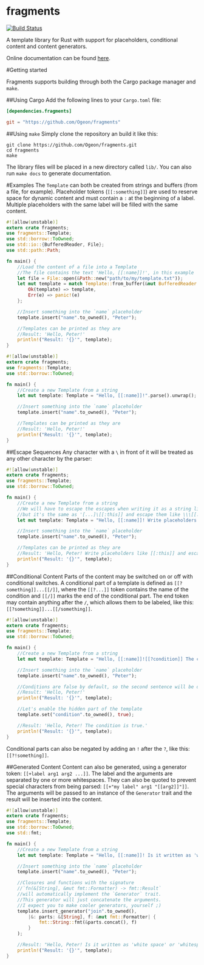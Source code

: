 fragments
=========

[![Build Status](https://travis-ci.org/Ogeon/fragments.png?branch=master)](https://travis-ci.org/Ogeon/fragments)

A template library for Rust with support for placeholders, conditional content and content generators.

Online documentation can be found [here](http://ogeon.github.io/fragments/doc/fragments/).

#Getting started

Fragments supports building through both the Cargo package manager and `make`.

##Using Cargo
Add the following lines to your `Cargo.toml` file:
```toml
[dependencies.fragments]

git = "https://github.com/Ogeon/fragments"
```

##Using `make`
Simply clone the repository an build it like this:

```shell
git clone https://github.com/Ogeon/fragments.git
cd fragments
make
```

The library files will be placed in a new directory called `lib/`. You can also run `make docs` to generate documentation.

#Examples
The `Template` can both be created from strings and buffers (from a file, for example).
Placeholder tokens (`[[:something]]`) are used to reserve space for dynamic content and
must contain a `:` at the beginning of a label. Multiple placeholders with the same label
will be filled with the same content.

```rust
#![allow(unstable)]
extern crate fragments;
use fragments::Template;
use std::borrow::ToOwned;
use std::io::{BufferedReader, File};
use std::path::Path;

fn main() {
	//Load the content of a file into a Template
	//The file contains the text 'Hello, [[:name]]!', in this example
	let file = File::open(&Path::new("path/to/my/template.txt"));
	let mut template = match Template::from_buffer(&mut BufferedReader::new(file)) {
		Ok(template) => template,
		Err(e) => panic!(e)
	};

	//Insert something into the `name` placeholder
	template.insert("name".to_owned(), "Peter");

	//Templates can be printed as they are
	//Result: 'Hello, Peter!'
	println!("Result: '{}'", template);
}
```

```rust
#![allow(unstable)]
extern crate fragments;
use fragments::Template;
use std::borrow::ToOwned;

fn main() {
	//Create a new Template from a string
	let mut template: Template = "Hello, [[:name]]!".parse().unwrap();

	//Insert something into the `name` placeholder
	template.insert("name".to_owned(), "Peter");

	//Templates can be printed as they are
	//Result: 'Hello, Peter!'
	println!("Result: '{}'", template);
}
```

##Escape Sequences
Any character with a `\` in front of it will be treated as any other character by the parser:
```rust
#![allow(unstable)]
extern crate fragments;
use fragments::Template;
use std::borrow::ToOwned;

fn main() {
	//Create a new Template from a string
	//We will have to escape the escapes when writing it as a string literal,
	//but it's the same as '[...]\[[:this]] and escape them like \\\[[:this]][...]'
	let mut template: Template = "Hello, [[:name]]! Write placeholders like \\[[:this]] and escape them like \\\\\\[[:this]]".parse().unwrap();

	//Insert something into the `name` placeholder
	template.insert("name".to_owned(), "Peter");

	//Templates can be printed as they are
	//Result: 'Hello, Peter! Write placeholders like [[:this]] and escape them like \[[:this]]'
	println!("Result: '{}'", template);
}
```

##Conditional Content
Parts of the content may be switched on or off with conditional switches.
A conditional part of a template is defined as `[[?something]]...[[/]]`, where the
`[[?...]]` token contains the name of the condition and `[[/]]` marks the end
of the conditional part. The end token may contain anything after the `/`,
which allows them to be labeled, like this: `[[?something]]...[[/something]]`.

```rust
#![allow(unstable)]
extern crate fragments;
use fragments::Template;
use std::borrow::ToOwned;

fn main() {
	//Create a new Template from a string
	let mut template: Template = "Hello, [[:name]]![[?condition]] The condition is true.[[/condition]]".parse().unwrap();

	//Insert something into the `name` placeholder
	template.insert("name".to_owned(), "Peter");

	//Conditions are false by default, so the second sentence will be disabled
	//Result: 'Hello, Peter!'
	println!("Result: '{}'", template);

	//Let's enable the hidden part of the template
	template.set("condition".to_owned(), true);

	//Result: 'Hello, Peter! The condition is true.'
	println!("Result: '{}'", template);
}
```

Conditional parts can also be negated by adding an `!` after the `?`, like this: `[[?!something]]`.

##Generated Content
Content can also be generated, using a generator token: `[[+label arg1 arg2 ...]]`. The label and the arguments are
separated by one or more whitespaces. They can also be quoted to prevent special characters from being parsed:
`[[+"my label" arg1 "[[arg2]]"]]`. The arguments will be passed to an instance of the `Generator` trait and the
result will be inserted into the content.

```rust
#![allow(unstable)]
extern crate fragments;
use fragments::Template;
use std::borrow::ToOwned;
use std::fmt;

fn main() {
	//Create a new Template from a string
	let mut template: Template = "Hello, [[:name]]! Is it written as 'white space' or '[[+join white space]]'?".parse().unwrap();

	//Insert something into the `name` placeholder
	template.insert("name".to_owned(), "Peter");

	//Closures and functions with the signature
    //`fn(&[String], &mut fmt::Formatter) -> fmt::Result`
    //will automatically implement the `Generator` trait.
    //This generator will just concatenate the arguments.
    //I expect you to make cooler generators, yourself ;)
	template.insert_generator("join".to_owned(),
        |&: parts: &[String], f: &mut fmt::Formatter| {
            fmt::String::fmt(&parts.concat(), f)
        }
    );

	//Result: "Hello, Peter! Is it written as 'white space' or 'whitespace'?"
	println!("Result: '{}'", template);
}
```
